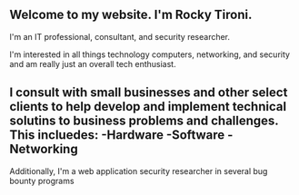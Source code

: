 ## Welcome to my website. I'm Rocky Tironi.

I'm an IT professional, consultant, and security researcher. 

I'm interested in all things technology computers, networking, and security and am 
really just an overall tech enthusiast.

I consult with small businesses and other select clients to help develop and 
implement technical solutins to business problems and challenges. This incluedes:
-Hardware
-Software
-Networking
-


Additionally, I'm a web application security researcher in several bug bounty programs
